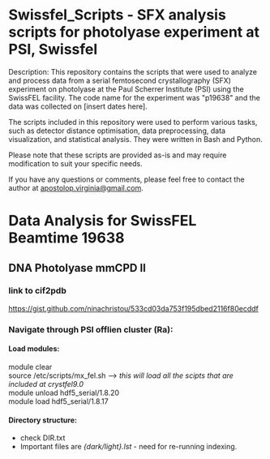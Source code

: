 # Swissfel_Scripts - SFX analysis scripts for photolyase experiment at PSI, Swissfel

Description:
This repository contains the scripts that were used to analyze and process data from a serial femtosecond 
crystallography (SFX) experiment on photolyase at the Paul Scherrer Institute (PSI) using the SwissFEL facility. 
The code name for the experiment was "p19638" and the data was collected on [insert dates here].

The scripts included in this repository were used to perform various tasks, such as detector distance optimisation, 
data preprocessing, data visualization, and statistical analysis. They were written in Bash and Python.

Please note that these scripts are provided as-is and may require modification to suit your specific needs.

If you have any questions or comments, please feel free to contact the author at apostolop.virginia@gmail.com.


# Data Analysis for SwissFEL Beamtime 19638
## DNA Photolyase mmCPD II

### link to cif2pdb
https://gist.github.com/ninachristou/533cd03da753f195dbed2116f80ecddf

### Navigate through PSI offlien cluster (Ra):

#### Load modules: 
module clear<br/>
source /etc/scripts/mx_fel.sh --> *this will load all the scipts that are included at crystfel9.0* <br/>
module unload hdf5_serial/1.8.20<br/>
module load hdf5_serial/1.8.17

#### Directory structure:
* check DIR.txt
* Important files are *{dark/light}.lst* - need for re-running indexing. 

